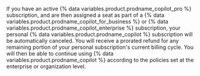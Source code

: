 If you have an active {% data variables.product.prodname_copilot_pro %} subscription, and are then assigned a seat as part of a {% data variables.product.prodname_copilot_for_business %} or {% data variables.product.prodname_copilot_enterprise %} subscription, your personal {% data variables.product.prodname_copilot %} subscription will be automatically canceled. You will receive a prorated refund for any remaining portion of your personal subscription's current billing cycle. You will then be able to continue using {% data variables.product.prodname_copilot %} according to the policies set at the enterprise or organization level.
